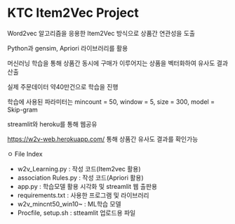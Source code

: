 # KTC Item2Vec Project

Word2vec 알고리즘을 응용한 Item2Vec 방식으로 상품간 연관성을 도출

Python과 gensim, Apriori 라이브러리를 활용

머신러닝 학습을 통해 상품간 동시에 구매가 이루어지는 상품을 벡터화하여 유사도 결과 산출

실제 주문데이터 약40만건으로 학습을 진행

학습에 사용된 파라미터는 mincount = 50, window = 5, size = 300, model = Skip-gram

streamlit와 heroku를 통해 웹공유

https://w2v-web.herokuapp.com/ 통해 상품간 유사도 결과를 확인가능

ㅇ File Index
 * w2v_Learning.py : 작성 코드(Item2vec 활용)
 * association Rules.py : 작성 코드(Apriori 활용)
 * app.py : 학습모델 활용 시각화 및 streamlit 웹 출판용
 * requirements.txt : 사용한 프로그램 및 라이브러리
 * w2v_mincnt50_win10~ : ML학습 모델 
 * Procfile, setup.sh : stteamlit 업로드용 파일
